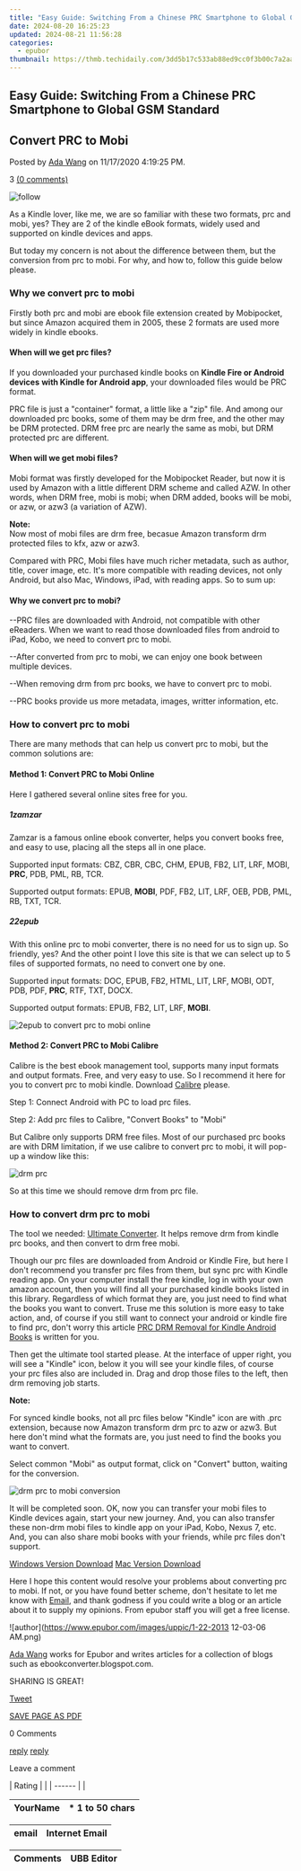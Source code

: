 ```yaml
---
title: "Easy Guide: Switching From a Chinese PRC Smartphone to Global GSM Standard"
date: 2024-08-20 16:25:23
updated: 2024-08-21 11:56:28
categories:
  - epubor
thumbnail: https://thmb.techidaily.com/3dd5b17c533ab88ed9cc0f3b00c7a2aa3b7c864b4f9c2a1611133710cbbaabe1.jpg
---
```


## Easy Guide: Switching From a Chinese PRC Smartphone to Global GSM Standard

## Convert PRC to Mobi

Posted by [Ada Wang](https://plus.google.com/+AdaWang/posts) on 11/17/2020 4:19:25 PM.

3 [(0 comments)](http://www.epubor.com/#comment-area) 



![follow](http://www.epubor.com/images/follow.png)

As a Kindle lover, like me, we are so familiar with these two formats, prc and mobi, yes? They are 2 of the kindle eBook formats, widely used and supported on kindle devices and apps.

But today my concern is not about the difference between them, but the conversion from prc to mobi. For why, and how to, follow this guide below please.

### Why we convert prc to mobi

Firstly both prc and mobi are ebook file extension created by Mobipocket, but since Amazon acquired them in 2005, these 2 formats are used more widely in kindle ebooks.

#### When will we get prc files?

If you downloaded your purchased kindle books on **Kindle Fire or Android devices** **with Kindle for Android app**, your downloaded files would be PRC format.

PRC file is just a "container" format, a little like a "zip" file. And among our downloaded prc books, some of them may be drm free, and the other may be DRM protected. DRM free prc are nearly the same as mobi, but DRM protected prc are different.

#### When will we get mobi files?

Mobi format was firstly developed for the Mobipocket Reader, but now it is used by Amazon with a little different DRM scheme and called AZW. In other words, when DRM free, mobi is mobi; when DRM added, books will be mobi, or azw, or azw3 (a variation of AZW).

**Note:**  
 Now most of mobi files are drm free, becasue Amazon transform drm protected files to kfx, azw or azw3.

Compared with PRC, Mobi files have much richer metadata, such as author, title, cover image, etc. It's more compatible with reading devices, not only Android, but also Mac, Windows, iPad, with reading apps. So to sum up:

#### Why we convert prc to mobi?

\--PRC files are downloaded with Android, not compatible with other eReaders. When we want to read those downloaded files from android to iPad, Kobo, we need to convert prc to mobi.

\--After converted from prc to mobi, we can enjoy one book between multiple devices.

\--When removing drm from prc books, we have to convert prc to mobi.

\--PRC books provide us more metadata, images, writter information, etc.

### How to convert prc to mobi

There are many methods that can help us convert prc to mobi, but the common solutions are:

#### Method 1: Convert PRC to Mobi Online

Here I gathered several online sites free for you.

##### 1zamzar

Zamzar is a famous online ebook converter, helps you convert books free, and easy to use, placing all the steps all in one place.

Supported input formats: CBZ, CBR, CBC, CHM, EPUB, FB2, LIT, LRF, MOBI, **PRC**, PDB, PML, RB, TCR.

Supported output formats: EPUB, **MOBI**, PDF, FB2, LIT, LRF, OEB, PDB, PML, RB, TXT, TCR.

##### 22epub

With this online prc to mobi converter, there is no need for us to sign up. So friendly, yes? And the other point I love this site is that we can select up to 5 files of supported formats, no need to convert one by one.

Supported input formats: DOC, EPUB, FB2, HTML, LIT, LRF, MOBI, ODT, PDB, PDF, **PRC**, RTF, TXT, DOCX.

Supported output formats: EPUB, FB2, LIT, LRF, **MOBI**.

![2epub to convert prc to mobi online](http://www.epubor.com/images/uppic/2epub.png)

#### Method 2: Convert PRC to Mobi Calibre

Calibre is the best ebook management tool, supports many input formats and output formats. Free, and very easy to use. So I recommend it here for you to convert prc to mobi kindle. Download [Calibre](http://calibre-ebook.com/download) please.

Step 1: Connect Android with PC to load prc files.

Step 2: Add prc files to Calibre, "Convert Books" to "Mobi"

But Calibre only supports DRM free files. Most of our purchased prc books are with DRM limitation, if we use calibre to convert prc to mobi, it will pop-up a window like this:

![drm prc](http://www.epubor.com/images/uppic/drm-prc.png)

So at this time we should remove drm from prc file.

### How to convert drm prc to mobi

The tool we needed: [Ultimate Converter](https://tools.techidaily.com/epubor/ultimate/). It helps remove drm from kindle prc books, and then convert to drm free mobi.

Though our prc files are downloaded from Android or Kindle Fire, but here I don't recommend you transfer prc files from them, but sync prc with Kindle reading app. On your computer install the free kindle, log in with your own amazon account, then you will find all your purchased kindle books listed in this library. Regardless of which format they are, you just need to find what the books you want to convert. Truse me this solution is more easy to take action, and, of course if you still want to connect your android or kindle fire to find prc, don't worry this article [PRC DRM Removal for Kindle Android Books](https://tools.techidaily.com/epubor/products/) is written for you.

Then get the ultimate tool started please. At the interface of upper right, you will see a "Kindle" icon, below it you will see your kindle files, of course your prc files also are included in. Drag and drop those files to the left, then drm removing job starts.

**Note:**

For synced kindle books, not all prc files below "Kindle" icon are with .prc extension, because now Amazon transform drm prc to azw or azw3\. But here don't mind what the formats are, you just need to find the books you want to convert.

Select common "Mobi" as output format, click on "Convert" button, waiting for the conversion.

![drm prc to mobi conversion](http://www.epubor.com/images/uppic/drm-prc-to-mobi.png)

It will be completed soon. OK, now you can transfer your mobi files to Kindle devices again, start your new journey. And, you can also transfer these non-drm mobi files to kindle app on your iPad, Kobo, Nexus 7, etc. And, you can also share mobi books with your friends, while prc files don't support.

[Windows Version Download](https://tools.techidaily.com/epubor/ultimate/) [Mac Version Download](https://tools.techidaily.com/epubor/ultimate/) 

Here I hope this content would resolve your problems about converting prc to mobi. If not, or you have found better scheme, don't hesitate to let me know with [Email](http://www.epubor.com/mailto:support@epubor.com), and thank godness if you could write a blog or an article about it to supply my opinions. From epubor staff you will get a free license.

![author](https://www.epubor.com/images/uppic/1-22-2013 12-03-06 AM.png)

[Ada Wang](https://plus.google.com/+AdaWang/posts) works for Epubor and writes articles for a collection of blogs such as ebookconverter.blogspot.com.

SHARING IS GREAT!

[Tweet](https://twitter.com/share) 

[SAVE PAGE AS PDF](https://tools.techidaily.com/epubor/products/) 



0 Comments

[reply](https://tools.techidaily.com/epubor/products/) [reply](https://tools.techidaily.com/epubor/products/) 

Leave a comment

| Rating |  |
| ------ |  |

| YourName | \*  1 to 50 chars |
| -------- | ----------------- |

| email | Internet Email |
| ----- | -------------- |

| Comments | UBB Editor |
| -------- | ---------- |

<ins class="adsbygoogle"
     style="display:block"
     data-ad-format="autorelaxed"
     data-ad-client="ca-pub-7571918770474297"
     data-ad-slot="1223367746"></ins>



<ins class="adsbygoogle"
     style="display:block"
     data-ad-client="ca-pub-7571918770474297"
     data-ad-slot="8358498916"
     data-ad-format="auto"
     data-full-width-responsive="true"></ins>

